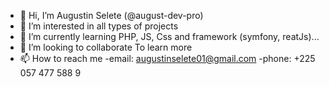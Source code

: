 - 👋 Hi, I’m Augustin Selete (@august-dev-pro)
- 👀 I’m interested in all types of projects
- 🌱 I’m currently learning PHP, JS, Css and framework (symfony, reatJs)...
- 💞️ I’m looking to collaborate To learn more
- 📫 How to reach me  -email: augustinselete01@gmail.com  -phone: +225 057 477 588 9

<!---
august-dev-pro/august-dev-pro is a ✨ special ✨ repository because its `README.md` (this file) appears on your GitHub profile.
You can click the Preview link to take a look at your changes.
--->
